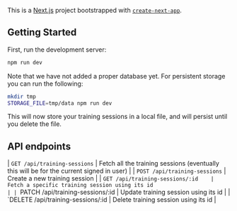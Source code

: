 This is a [Next.js](https://nextjs.org/) project bootstrapped with [`create-next-app`](https://github.com/zeit/next.js/tree/canary/packages/create-next-app).

## Getting Started

First, run the development server:

```bash
npm run dev
```

Note that we have not added a proper database yet. For persistent storage you can run the following:

```bash
mkdir tmp
STORAGE_FILE=tmp/data npm run dev
```
This will now store your training sessions in a local file, and will persist until you delete the file.

## API endpoints
| `GET /api/training-sessions`       | Fetch all the training sessions (eventually this will be for the current signed in user) |
| `POST /api/training-sessions`      | Create a new training session                                                            |
| `GET /api/training-sessions/:id    | Fetch a specific training session using its id                                           |
| `PATCH /api/training-sessions/:id  | Update training session using its id                                                     |
| `DELETE /api/training-sessions/:id | Delete training session using its id                                                     |

